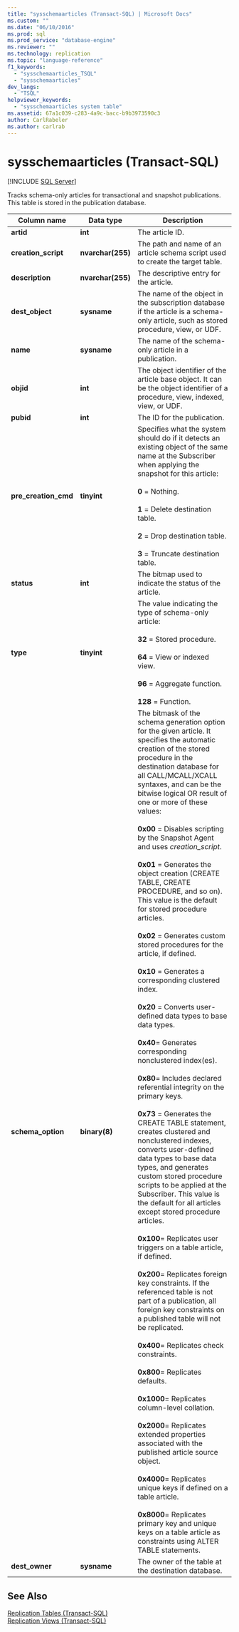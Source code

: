 ```yaml
---
title: "sysschemaarticles (Transact-SQL) | Microsoft Docs"
ms.custom: ""
ms.date: "06/10/2016"
ms.prod: sql
ms.prod_service: "database-engine"
ms.reviewer: ""
ms.technology: replication
ms.topic: "language-reference"
f1_keywords: 
  - "sysschemaarticles_TSQL"
  - "sysschemaarticles"
dev_langs: 
  - "TSQL"
helpviewer_keywords: 
  - "sysschemaarticles system table"
ms.assetid: 67a1c039-c283-4a9c-bacc-b9b3973590c3
author: CarlRabeler
ms.author: carlrab
---
```

# sysschemaarticles (Transact-SQL)
[!INCLUDE [SQL Server](../../includes/applies-to-version/sqlserver.md)]

  Tracks schema-only articles for transactional and snapshot publications. This table is stored in the publication database.  
  
|Column name|Data type|Description|  
|-----------------|---------------|-----------------|  
|**artid**|**int**|The article ID.|  
|**creation_script**|**nvarchar(255)**|The path and name of an article schema script used to create the target table.|  
|**description**|**nvarchar(255)**|The descriptive entry for the article.|  
|**dest_object**|**sysname**|The name of the object in the subscription database if the article is a schema-only article, such as stored procedure, view, or UDF.|  
|**name**|**sysname**|The name of the schema-only article in a publication.|  
|**objid**|**int**|The object identifier of the article base object. It can be the object identifier of a procedure, view, indexed, view, or UDF.|  
|**pubid**|**int**|The ID for the publication.|  
|**pre_creation_cmd**|**tinyint**|Specifies what the system should do if it detects an existing object of the same name at the Subscriber when applying the snapshot for this article:<br /><br /> **0** = Nothing.<br /><br /> **1** = Delete destination table.<br /><br /> **2** = Drop destination table.<br /><br /> **3** = Truncate destination table.|  
|**status**|**int**|The bitmap used to indicate the status of the article.|  
|**type**|**tinyint**|The value indicating the type of schema-only article:<br /><br /> **32** = Stored procedure.<br /><br /> **64** = View or indexed view. <br /><br /> **96** = Aggregate function.<br /><br /> **128** = Function.|  
|**schema_option**|**binary(8)**|The bitmask of the schema generation option for the given article. It specifies the automatic creation of the stored procedure in the destination database for all CALL/MCALL/XCALL syntaxes, and can be the bitwise logical OR result of one or more of these values:<br /><br /> **0x00** = Disables scripting by the Snapshot Agent and uses *creation_script*.<br /><br /> **0x01** = Generates the object creation (CREATE TABLE, CREATE PROCEDURE, and so on). This value is the default for stored procedure articles.<br /><br /> **0x02** = Generates custom stored procedures for the article, if defined.<br /><br /> **0x10** = Generates a corresponding clustered index.<br /><br /> **0x20** = Converts user-defined data types to base data types.<br /><br /> **0x40**= Generates corresponding nonclustered index(es).<br /><br /> **0x80**= Includes declared referential integrity on the primary keys.<br /><br /> **0x73** = Generates the CREATE TABLE statement, creates clustered and nonclustered indexes, converts user-defined data types to base data types, and generates custom stored procedure scripts to be applied at the Subscriber. This value is the default for all articles except stored procedure articles.<br /><br /> **0x100**= Replicates user triggers on a table article, if defined.<br /><br /> **0x200**= Replicates foreign key constraints. If the referenced table is not part of a publication, all foreign key constraints on a published table will not be replicated.<br /><br /> **0x400**= Replicates check constraints.<br /><br /> **0x800**= Replicates defaults.<br /><br /> **0x1000**= Replicates column-level collation.<br /><br /> **0x2000**= Replicates extended properties associated with the published article source object.<br /><br /> **0x4000**= Replicates unique keys if defined on a table article.<br /><br /> **0x8000**= Replicates primary key and unique keys on a table article as constraints using ALTER TABLE statements.|  
|**dest_owner**|**sysname**|The owner of the table at the destination database.|  
  
## See Also  
 [Replication Tables &#40;Transact-SQL&#41;](../../relational-databases/system-tables/replication-tables-transact-sql.md)   
 [Replication Views &#40;Transact-SQL&#41;](../../relational-databases/system-views/replication-views-transact-sql.md)  
  
  
